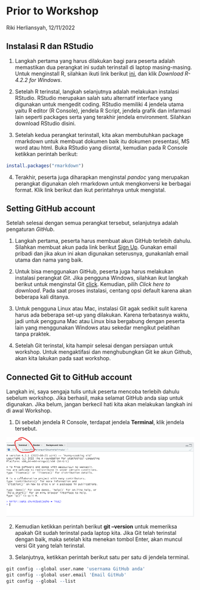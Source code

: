 Prior to Workshop
================
Riki Herliansyah,
12/11/2022

## Instalasi R dan RStudio

1.  Langkah pertama yang harus dilakukan bagi para peserta adalah
    memastikan dua perangkat ini sudah terinstall di laptop
    masing-masing. Untuk menginstall R, silahkan ikuti link berikut
    [ini](https://cran.r-project.org/bin/windows/base/), dan klik
    *Download R-4.2.2 for Windows*.

2.  Setelah R terinstal, langkah selanjutnya adalah melakukan instalasi
    RStudio. RStudio merupakan salah satu alternatif interface yang
    digunakan untuk mengedit coding. RStudio memiliki 4 jendela utama
    yaitu R editor (R Console), jendela R Script, jendela grafik dan
    infarmasi lain seperti packages serta yang terakhir jendela
    environment. Silahkan download RStudio disini.

3.  Setelah kedua perangkat terinstall, kita akan membutuhkan package
    rmarkdown untuk membuat dokumen baik itu dokumen presentasi, MS word
    atau html. Buka RStudio yang diisntal, kemudian pada R Console
    ketikkan perintah berikut:

``` r
install.packages("rmarkdown")
```

4.  Terakhir, peserta juga diharapkan menginstal *pandoc* yang merupakan
    perangkat digunakan oleh rmarkdown untuk mengkonversi ke berbagai
    format. Klik link berikut dan ikut perintahnya untuk mengistal.

## Setting GitHub account

Setelah selesai dengan semua perangkat tersebut, selanjutnya adalah
pengaturan *GitHub*.

1.  Langkah pertama, peserta harus membuat akun GitHub terlebih dahulu.
    Silahkan membuat akun pada link berikut [Sign
    Up](https://github.com/). Gunakan email pribadi dan jika akun ini
    akan digunakan seterusnya, gunakanlah email utama dan nama yang
    baik.

2.  Untuk bisa menggunakan GitHub, peserta juga harus melakukan
    instalasi perangkat *Git*. Jika pengguna Windows, silahkan ikut
    langkah berikut untuk menginstal Git
    [click](https://git-scm.com/download/win). Kemudian, pilih *Click
    here to download*. Pada saat proses instalasi, centang opsi default
    karena akan beberapa kali ditanya.

3.  Untuk pengguna Linux atau Mac, instalasi Git agak sedikit sulit
    karena harus ada beberapa set-up yang dilakukan. Karena terbatasnya
    waktu, jadi untuk pengguna Mac atau Linux bisa bergabung dengan
    peserta lain yang menggunakan Windows atau sekedar mengikut
    pelatihan tanpa praktek.

4.  Setelah Git terinstal, kita hampir selesai dengan persiapan untuk
    workshop. Untuk mengaktifasi dan menghubungkan Git ke akun Github,
    akan kita lakukan pada saat workshop.

## Connected Git to GitHub account

Langkah ini, saya sengaja tulis untuk peserta mencoba terlebih dahulu
sebelum workshop. Jika berhasil, maka selamat GitHub anda siap untuk
digunakan. Jika belum, jangan berkecil hati kita akan melakukan langkah
ini di awal Workshop.

1.  Di sebelah jendela R Console, terdapat jendela **Terminal**, klik
    jendela tersebut.

![](img/jendelaterminal.png)<!-- -->

2.  Kemudian ketikkan perintah berikut **git –version** untuk memeriksa
    apakah Git sudah terinstal pada laptop kita. Jika Git telah
    terinstal dengan baik, maka setelah kita menekan tombol Enter, akan
    muncul versi Git yang telah terinstal.

3.  Selanjutnya, ketikkan perintah berikut satu per satu di jendela
    terminal.

``` r
git config --global user.name 'usernama GitHub anda'
git config --global user.email 'Email GitHub'
git config --global --list
```
